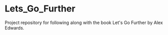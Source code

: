 # Lets_Go_Further
Project repository for following along with the book Let's Go Further by Alex Edwards.
